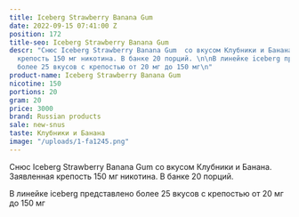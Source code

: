 ```yaml
---
title: Iceberg Strawberry Banana Gum
date: 2022-09-15 07:41:00 Z
position: 172
title-seo: Iceberg Strawberry Banana Gum
descr: "Снюс Iceberg Strawberry Banana Gum  со вкусом Клубники и Банана. Заявленная
  крепость 150 мг никотина. В банке 20 порций. \n\nВ линейке iceberg представлено
  более 25 вкусов с крепостью от 20 мг до 150 мг\n"
product-name: Iceberg Strawberry Banana Gum
nicotine: 150
portions: 20
gram: 20
price: 3000
brand: Russian products
sale: new-snus
taste: Клубники и Банана
image: "/uploads/1-fa1245.png"
---
```


Снюс Iceberg Strawberry Banana Gum  со вкусом Клубники и Банана. Заявленная крепость 150 мг никотина. В банке 20 порций. 

В линейке iceberg представлено более 25 вкусов с крепостью от 20 мг до 150 мг
